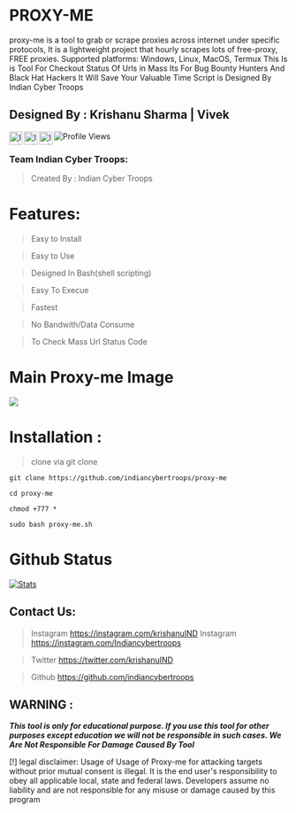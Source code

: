 # PROXY-ME
proxy-me is a tool to grab or scrape proxies across internet under specific protocols,
It is a lightweight project that hourly scrapes lots of free-proxy, 
FREE proxies. Supported platforms: Windows, Linux, MacOS, Termux
This Is is Tool For Checkout Status Of Urls in Mass Its For Bug Bounty Hunters And Black Hat Hackers It Will Save Your Valuable Time  Script is Designed By Indian Cyber Troops

## Designed By : Krishanu Sharma | Vivek
<p>
 <a href="https://www.youtube.com/c/indiancybertroops">
    <img align="left" alt="Indian Cyber Troops YouTube" width="24px" src="https://cdn.jsdelivr.net/npm/simple-icons@3.2.0/icons/youtube.svg" />
  </a>
    <a href="https://instagram.com/indiancybertroops">
    <img align="left" alt="Indian Cyber Troops Instagram" width="24px" src="https://cdn.jsdelivr.net/npm/simple-icons@3.2.0/icons/instagram.svg" />
  </a>
     <a href="https://t.me/indiancybertroops">
    <img align="left" alt="Indian Cyber Troops Telegram" width="24px" src="https://cdn.jsdelivr.net/npm/simple-icons@3.2.0/icons/telegram.svg" />
  </a>

</p>
   
   ![Profile Views](https://hits.seeyoufarm.com/api/count/incr/badge.svg?url=https://github.com/indiancybertroopsy/&title=Profile%20Views)


### Team Indian Cyber Troops:
>Created By : Indian Cyber Troops

# Features:
>Easy to Install

>Easy to Use

>Designed In Bash(shell scripting)

>Easy To Execue

>Fastest 

>No Bandwith/Data Consume

>To Check Mass Url Status Code

# Main Proxy-me Image
![](Screenshot_20220615_000727.png)
# Installation :
> clone via git clone

```
git clone https://github.com/indiancybertroops/proxy-me
```
```
cd proxy-me
```
```
chmod +777 *
```
```
sudo bash proxy-me.sh
```



# Github Status
[![Stats](https://github-stats-alpha.vercel.app/api/?username=indiancybertroops&cc=fff&tc=DF7431&ic=DF7431 "Stats")](https://github.com/indiancybertroops "Stats")<br>

## Contact Us: 


>Instagram
https://instagram.com/krishanuIND
>Instagram
https://instagram.com/Indiancybertroops


>Twitter
https://twitter.com/krishanuIND


>Github
https://github.com/indiancybertroops

## WARNING : 
***This tool is only for educational purpose. If you use this tool for other purposes except education we will not be responsible in such cases. We Are Not Responsible For Damage Caused By Tool***

[!] legal disclaimer: Usage of Usage of Proxy-me for attacking targets without prior mutual consent is illegal. It is the end user's responsibility to obey all applicable local, state and federal laws. Developers assume no liability and are not responsible for any misuse or damage caused by this program
